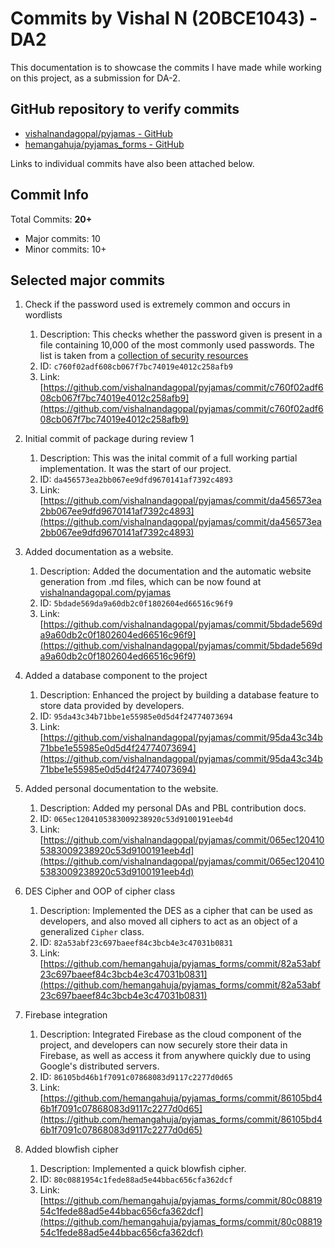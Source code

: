 # Commits by Vishal N (20BCE1043) - DA2

This documentation is to showcase the commits I have made while working on this project, as a submission for DA-2.

## GitHub repository to verify commits

-   [vishalnandagopal/pyjamas - GitHub](https://github.com/vishalnandagopal/pyjamas)
-   [hemangahuja/pyjamas_forms - GitHub](https://github.com/hemangahuja/pyjamas_forms)

Links to individual commits have also been attached below.

## Commit Info

Total Commits: **20+**

-   Major commits: 10
-   Minor commits: 10+

## Selected major commits

1. Check if the password used is extremely common and occurs in wordlists

    1. Description: This checks whether the password given is present in a file containing 10,000 of the most commonly used passwords. The list is taken from a [collection of security resources](https://github.com/danielmiessler/SecLists/blob/master/Passwords/Common-Credentials/10k-most-common.txt)
    2. ID: `c760f02adf608cb067f7bc74019e4012c258afb9`
    3. Link: [https://github.com/vishalnandagopal/pyjamas/commit/c760f02adf608cb067f7bc74019e4012c258afb9](https://github.com/vishalnandagopal/pyjamas/commit/c760f02adf608cb067f7bc74019e4012c258afb9)

2. Initial commit of package during review 1

    1. Description: This was the inital commit of a full working partial implementation. It was the start of our project.
    2. ID: `da456573ea2bb067ee9dfd9670141af7392c4893`
    3. Link: [https://github.com/vishalnandagopal/pyjamas/commit/da456573ea2bb067ee9dfd9670141af7392c4893](https://github.com/vishalnandagopal/pyjamas/commit/da456573ea2bb067ee9dfd9670141af7392c4893)

3. Added documentation as a website.

    1. Description: Added the documentation and the automatic website generation from .md files, which can be now found at [vishalnandagopal.com/pyjamas](https://vishalnandagopal.com/pyjamas)
    2. ID: `5bdade569da9a60db2c0f1802604ed66516c96f9`
    3. Link: [https://github.com/vishalnandagopal/pyjamas/commit/5bdade569da9a60db2c0f1802604ed66516c96f9](https://github.com/vishalnandagopal/pyjamas/commit/5bdade569da9a60db2c0f1802604ed66516c96f9)

4. Added a database component to the project

    1. Description: Enhanced the project by building a database feature to store data provided by developers.
    2. ID: `95da43c34b71bbe1e55985e0d5d4f24774073694`
    3. Link: [https://github.com/vishalnandagopal/pyjamas/commit/95da43c34b71bbe1e55985e0d5d4f24774073694](https://github.com/vishalnandagopal/pyjamas/commit/95da43c34b71bbe1e55985e0d5d4f24774073694)

5. Added personal documentation to the website.

    1. Description: Added my personal DAs and PBL contribution docs.
    2. ID: `065ec1204105383009238920c53d9100191eeb4d`
    3. Link: [https://github.com/vishalnandagopal/pyjamas/commit/065ec1204105383009238920c53d9100191eeb4d](https://github.com/vishalnandagopal/pyjamas/commit/065ec1204105383009238920c53d9100191eeb4d)

6. DES Cipher and OOP of cipher class

    1. Description: Implemented the DES as a cipher that can be used as developers, and also moved all ciphers to act as an object of a generalized `Cipher` class.
    2. ID: `82a53abf23c697baeef84c3bcb4e3c47031b0831`
    3. Link: [https://github.com/hemangahuja/pyjamas_forms/commit/82a53abf23c697baeef84c3bcb4e3c47031b0831](https://github.com/hemangahuja/pyjamas_forms/commit/82a53abf23c697baeef84c3bcb4e3c47031b0831)

7. Firebase integration

    1. Description: Integrated Firebase as the cloud component of the project, and developers can now securely store their data in Firebase, as well as access it from anywhere quickly due to using Google's distributed servers.
    2. ID: `86105bd46b1f7091c07868083d9117c2277d0d65`
    3. Link: [https://github.com/hemangahuja/pyjamas_forms/commit/86105bd46b1f7091c07868083d9117c2277d0d65](https://github.com/hemangahuja/pyjamas_forms/commit/86105bd46b1f7091c07868083d9117c2277d0d65)

8. Added blowfish cipher

    1. Description: Implemented a quick blowfish cipher.
    2. ID: `80c0881954c1fede88ad5e44bbac656cfa362dcf`
    3. Link: [https://github.com/hemangahuja/pyjamas_forms/commit/80c0881954c1fede88ad5e44bbac656cfa362dcf](https://github.com/hemangahuja/pyjamas_forms/commit/80c0881954c1fede88ad5e44bbac656cfa362dcf)
